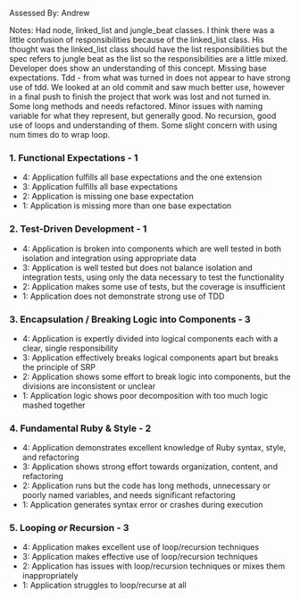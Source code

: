 Assessed By: Andrew

Notes: Had node, linked_list and jungle_beat classes. I think there was a little confusion of responsibilities because of the linked_list class. His thought was the linked_list class should have the list responsibilities but the spec refers to jungle beat as the list so the responsibilities are a little mixed. Developer does show an understanding of this concept.  Missing base expectations. Tdd - from what was turned in does not appear to have strong use of tdd. We looked at an old commit and saw much better use, however in a final push to finish the project that work was lost and not turned in. Some long methods and needs refactored. Minor issues with naming variable for what they represent, but generally good. No recursion, good use of loops and understanding of them. Some slight concern with using num times do to wrap loop.


### 1. Functional Expectations - 1

* 4: Application fulfills all base expectations and the one extension
* 3: Application fulfills all base expectations
* 2: Application is missing one base expectation
* 1: Application is missing more than one base expectation

### 2. Test-Driven Development - 1

* 4: Application is broken into components which are well tested in both isolation and integration using appropriate data
* 3: Application is well tested but does not balance isolation and integration tests, using only the data necessary to test the functionality
* 2: Application makes some use of tests, but the coverage is insufficient
* 1: Application does not demonstrate strong use of TDD

### 3. Encapsulation / Breaking Logic into Components - 3

* 4: Application is expertly divided into logical components each with a clear, single responsibility
* 3: Application effectively breaks logical components apart but breaks the principle of SRP
* 2: Application shows some effort to break logic into components, but the divisions are inconsistent or unclear
* 1: Application logic shows poor decomposition with too much logic mashed together

### 4. Fundamental Ruby & Style - 2

* 4:  Application demonstrates excellent knowledge of Ruby syntax, style, and refactoring
* 3:  Application shows strong effort towards organization, content, and refactoring
* 2:  Application runs but the code has long methods, unnecessary or poorly named variables, and needs significant refactoring
* 1:  Application generates syntax error or crashes during execution

### 5. Looping *or* Recursion - 3

* 4: Application makes excellent use of loop/recursion techniques
* 3: Application makes effective use of loop/recursion techniques
* 2: Application has issues with loop/recursion techniques or mixes them inappropriately
* 1: Application struggles to loop/recurse at all
